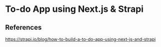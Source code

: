 # To-do App using Next.js & Strapi

## References

https://strapi.io/blog/how-to-build-a-to-do-app-using-next-js-and-strapi
